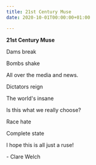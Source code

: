 ```yaml
---
title: 21st Century Muse
date: 2020-10-01T00:00:00+01:00

---
```

**21st Century Muse**

Dams break

Bombs shake

All over the media and news.

Dictators reign

The world's insane

Is this what we really choose?

Race hate

Complete state

I hope this is all just a ruse!

\- Clare Welch